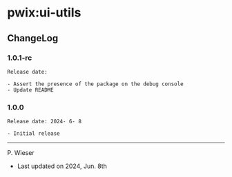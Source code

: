 # pwix:ui-utils

## ChangeLog

### 1.0.1-rc

    Release date:

    - Assert the presence of the package on the debug console
    - Update README

### 1.0.0

    Release date: 2024- 6- 8

    - Initial release

---
P. Wieser
- Last updated on 2024, Jun. 8th

